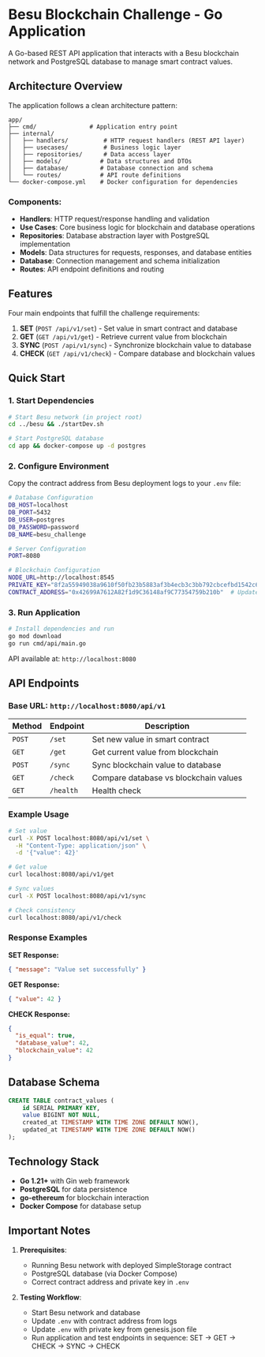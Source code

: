 # Besu Blockchain Challenge - Go Application

A Go-based REST API application that interacts with a Besu blockchain network and PostgreSQL database to manage smart contract values.

## Architecture Overview

The application follows a clean architecture pattern:

```
app/
├── cmd/               # Application entry point
├── internal/
│   ├── handlers/          # HTTP request handlers (REST API layer)
│   ├── usecases/          # Business logic layer
│   ├── repositories/      # Data access layer
│   ├── models/           # Data structures and DTOs
│   ├── database/         # Database connection and schema
│   └── routes/           # API route definitions
└── docker-compose.yml    # Docker configuration for dependencies
```

### Components:

- **Handlers**: HTTP request/response handling and validation
- **Use Cases**: Core business logic for blockchain and database operations
- **Repositories**: Database abstraction layer with PostgreSQL implementation
- **Models**: Data structures for requests, responses, and database entities
- **Database**: Connection management and schema initialization
- **Routes**: API endpoint definitions and routing

## Features

Four main endpoints that fulfill the challenge requirements:

1. **SET** (`POST /api/v1/set`) - Set value in smart contract and database
2. **GET** (`GET /api/v1/get`) - Retrieve current value from blockchain
3. **SYNC** (`POST /api/v1/sync`) - Synchronize blockchain value to database
4. **CHECK** (`GET /api/v1/check`) - Compare database and blockchain values

## Quick Start

### 1. Start Dependencies

```bash
# Start Besu network (in project root)
cd ../besu && ./startDev.sh

# Start PostgreSQL database
cd app && docker-compose up -d postgres
```

### 2. Configure Environment

Copy the contract address from Besu deployment logs to your `.env` file:

```bash
# Database Configuration
DB_HOST=localhost
DB_PORT=5432
DB_USER=postgres
DB_PASSWORD=password
DB_NAME=besu_challenge

# Server Configuration
PORT=8080

# Blockchain Configuration
NODE_URL=http://localhost:8545
PRIVATE_KEY="8f2a55949038a9610f50fb23b5883af3b4ecb3c3bb792cbcefbd1542c692be63" # Update with genesis.json file private key
CONTRACT_ADDRESS="0x42699A7612A82f1d9C36148af9C77354759b210b"  # Update from Besu logs
```

### 3. Run Application

```bash
# Install dependencies and run
go mod download
go run cmd/api/main.go
```

API available at: `http://localhost:8080`

## API Endpoints

### Base URL: `http://localhost:8080/api/v1`

| Method | Endpoint  | Description                           |
| ------ | --------- | ------------------------------------- |
| `POST` | `/set`    | Set new value in smart contract       |
| `GET`  | `/get`    | Get current value from blockchain     |
| `POST` | `/sync`   | Sync blockchain value to database     |
| `GET`  | `/check`  | Compare database vs blockchain values |
| `GET`  | `/health` | Health check                          |

### Example Usage

```bash
# Set value
curl -X POST localhost:8080/api/v1/set \
  -H "Content-Type: application/json" \
  -d '{"value": 42}'

# Get value
curl localhost:8080/api/v1/get

# Sync values
curl -X POST localhost:8080/api/v1/sync

# Check consistency
curl localhost:8080/api/v1/check
```

### Response Examples

**SET Response:**

```json
{ "message": "Value set successfully" }
```

**GET Response:**

```json
{ "value": 42 }
```

**CHECK Response:**

```json
{
  "is_equal": true,
  "database_value": 42,
  "blockchain_value": 42
}
```

## Database Schema

```sql
CREATE TABLE contract_values (
    id SERIAL PRIMARY KEY,
    value BIGINT NOT NULL,
    created_at TIMESTAMP WITH TIME ZONE DEFAULT NOW(),
    updated_at TIMESTAMP WITH TIME ZONE DEFAULT NOW()
);
```

## Technology Stack

- **Go 1.21+** with Gin web framework
- **PostgreSQL** for data persistence
- **go-ethereum** for blockchain interaction
- **Docker Compose** for database setup

## Important Notes

1. **Prerequisites**:

   - Running Besu network with deployed SimpleStorage contract
   - PostgreSQL database (via Docker Compose)
   - Correct contract address and private key in `.env`

2. **Testing Workflow**:
   - Start Besu network and database
   - Update `.env` with contract address from logs
   - Update `.env` with private key from genesis.json file
   - Run application and test endpoints in sequence: SET → GET → CHECK → SYNC → CHECK
